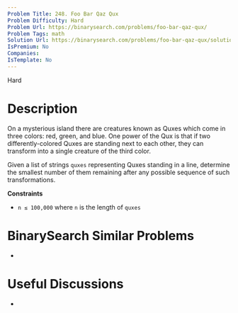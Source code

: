 ```yaml
---
Problem Title: 248. Foo Bar Qaz Qux
Problem Difficulty: Hard
Problem Url: https://binarysearch.com/problems/foo-bar-qaz-qux/
Problem Tags: math
Solution Url: https://binarysearch.com/problems/foo-bar-qaz-qux/solutions/
IsPremium: No
Companies: 
IsTemplate: No
---
```


<span style="color: ;">Hard</span>

# Description

On a mysterious island there are creatures known as Quxes which come in three colors: red, green, and blue. One power of the Qux is that if two differently-colored Quxes are standing next to each other, they can transform into a single creature of the third color.

Given a list of strings `quxes` representing Quxes standing in a line, determine the smallest number of them remaining after any possible sequence of such transformations.

**Constraints**

- `n ≤ 100,000` where `n` is the length of `quxes`

# BinarySearch Similar Problems

- []()

# Useful Discussions

- []()

